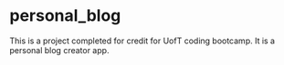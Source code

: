 # personal_blog
This is a project completed for credit for UofT coding bootcamp. It is a personal blog creator app.

